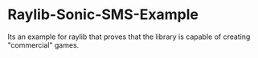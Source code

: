 # Raylib-Sonic-SMS-Example
Its an example for raylib that proves that the library is capable of creating "commercial" games. 
